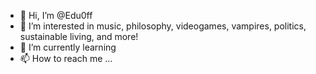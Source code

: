 - 👋 Hi, I’m @Edu0ff
- 👀 I’m interested in music, philosophy, videogames, vampires, politics, sustainable living, and more!
- 🌱 I’m currently learning 
- 📫 How to reach me ...

<!---
Edu0ff/Edu0ff is a ✨ special ✨ repository because its `README.md` (this file) appears on your GitHub profile.
You can click the Preview link to take a look at your changes.
--->
